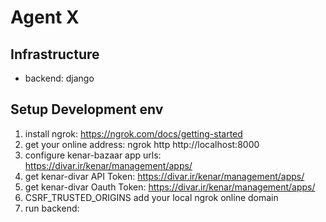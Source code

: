 # Agent X

## Infrastructure
- backend: django


## Setup Development env
1. install ngrok: https://ngrok.com/docs/getting-started
2. get your online address: ngrok http http://localhost:8000
3. configure kenar-bazaar app urls: https://divar.ir/kenar/management/apps/
4. get kenar-divar API Token: https://divar.ir/kenar/management/apps/
5. get kenar-divar Oauth Token: https://divar.ir/kenar/management/apps/
5. CSRF_TRUSTED_ORIGINS add your local ngrok online domain
5. run backend: 

